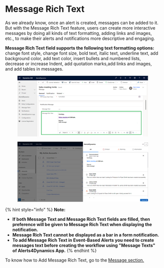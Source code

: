 # Message Rich Text

As we already know, once an alert is created, messages can be added to it. But with the Message Rich Text feature, users can create more interactive messages by doing all kinds of text formatting, adding links and images, etc., to make their alerts and notifications more descriptive and engaging.

**Message Rich Text field supports the following text formatting options:** change font style, change font size, bold text, italic text, underline text, add background color, add text color, insert bullets and numbered lists, decrease or increase Indent, add quotation marks,add links and images, and add tables in messages.



<figure><img src="../../.gitbook/assets/message rich text.png" alt=""><figcaption></figcaption></figure>

<figure><img src="../../.gitbook/assets/View and dismiss notifications.png" alt=""><figcaption></figcaption></figure>

{% hint style="info" %}
**Note:**&#x20;

* **If both Message Text and Message Rich Text fields are filled, then preference will be given to Message Rich Text when displaying the notification.**
* **Message Rich Text cannot be displayed as a bar in a form notification.**
* **To add Message Rich Text in Event-Based Alerts you need to create messages text before creating the workflow using "Message Texts" of Alerts4Dynamics App.**&#x20;
{% endhint %}

To know how to Add Message Rich Text, go to the [Message section. ](https://docs.inogic.com/alerts4dynamics/configuration/messages)
